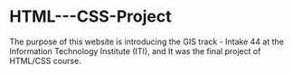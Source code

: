 # HTML---CSS-Project
The purpose of this website is introducing the GIS track - Intake 44 at the Information Technology Institute (ITI), and It was the final project of HTML/CSS course.
